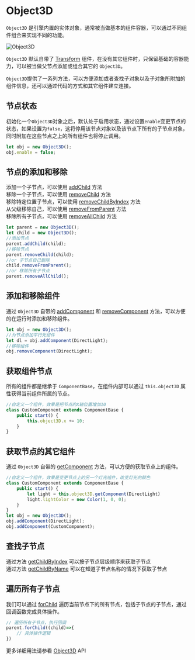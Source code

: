 # Object3D
`Object3D` 是引擎内置的实体对象，通常被当做基本的组件容器，可以通过不同组件组合来实现不同的功能。    

![Object3D](/images/Object3D.svg)

`Object3D` 默认自带了 [Transform](/guide/core/transform) 组件，在没有其它组件时，只保留基础的容器能力，可以被当做父节点添加或组合其它的 `Object3D`。  

`Object3D`提供了一系列方法，可以方便添加或者查找子对象以及子对象所附加的组件信息，还可以通过代码的方式和其它组件建立连接。


## 节点状态

初始化一个`Object3D`对象之后，默认处于启用状态，通过设置`enable`变更节点的状态，如果设置为`false`，这将停用该节点对象以及该节点下所有的子节点对象，同时附加在这些节点之上的所有组件也将停止调用。
```ts
let obj = new Object3D();
obj.enable = false;
```

## 节点的添加和移除
添加一个子节点，可以使用 [addChild](/api/classes/Object3D#addchild) 方法   
移除一个子节点，可以使用 [removeChild](/api/classes/Object3D#removeChild) 方法   
移除特定位置子节点，可以使用 [removeChildByIndex](/api/classes/Object3D#removeChildByIndex) 方法   
从父级移除自己，可以使用 [removeFromParent](/api/classes/Object3D#removeFromParent) 方法   
移除所有子节点，可以使用 [removeAllChild](/api/classes/Object3D#removeAllChild) 方法   

```ts
let parent = new Object3D();
let child = new Object3D();
//添加节点
parent.addChild(child);
//移除节点
parent.removeChild(child);
//or 子节点自己删除
child.removeFromParent();
//or 移除所有子节点
parent.removeAllChild();
```

## 添加和移除组件
通过 `Object3D` 自带的 [addComponent](/api/classes/Object3D#addComponent) 和 [removeComponent](/api/classes/Object3D#removeComponent) 方法，可以方便的在运行时添加和移除组件。

```ts
let obj = new Object3D();
//为节点添加平行光组件
let dl = obj.addComponent(DirectLight);
//移除组件
obj.removeComponent(DirectLight);
```

## 获取组件节点
所有的组件都是继承于 `ComponentBase`，在组件内部可以通过 `this.object3D` 属性获得当前组件所属的节点。
```ts
//自定义一个组件，效果是把节点的X轴位置增加10
class CustomComponent extends ComponentBase {
    public start() {
        this.object3D.x += 10;
    } 
}
```

## 获取节点的其它组件
通过 `Object3D` 自带的 [getComponent](/api/classes/Object3D#getComponent) 方法，可以方便的获取节点上的组件。
```ts
//自定义一个组件，效果是变更节点上的另一个灯光组件，改变灯光的颜色
class CustomComponent extends ComponentBase {
    public start() {
        let light = this.object3D.getComponent(DirectLight)
        light.lightColor = new Color(1, 0, 0);
    } 
}
let obj = new Object3D();
obj.addComponent(DirectLight);
obj.addComponent(CustomComponent);
```

## 查找子节点
通过方法 [getChildByIndex](/api/classes/Object3D#getChildByIndex) 可以按子节点层级顺序来获取子节点   
通过方法 [getChildByName](/api/classes/Object3D#getChildByName) 可以在知道子节点名称的情况下获取子节点

## 遍历所有子节点
我们可以通过 [forChild](/api/classes/Object3D#forChild) 遍历当前节点下的所有节点，包括子节点的子节点，通过回调函数完成具体操作。
```ts
// 遍历所有子节点，执行回调
parent.forChild((child)=>{
    // 具体操作逻辑
})
```

更多详细用法请参看 [Object3D](/api/classes/Object3D) API


